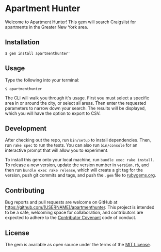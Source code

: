 # Apartment Hunter

Welcome to Apartment Hunter! This gem will search Craigslist for apartments in the Greater New York area.

## Installation

```
$ gem install apartmenthunter'
```

## Usage

Type the following into your terminal:
```
$ apartmenthunter
```

The CLI will walk you through it's usage. First you must select a specific area in or around the city, or select all areas. Then enter the requested parameters to narrow down your search. The results will be displayed, which you will have the option to export to CSV.

## Development

After checking out the repo, run `bin/setup` to install dependencies. Then, run `rake spec` to run the tests. You can also run `bin/console` for an interactive prompt that will allow you to experiment.

To install this gem onto your local machine, run `bundle exec rake install`. To release a new version, update the version number in `version.rb`, and then run `bundle exec rake release`, which will create a git tag for the version, push git commits and tags, and push the `.gem` file to [rubygems.org](https://rubygems.org).

## Contributing

Bug reports and pull requests are welcome on GitHub at https://github.com/[USERNAME]/apartmenthunter. This project is intended to be a safe, welcoming space for collaboration, and contributors are expected to adhere to the [Contributor Covenant](http://contributor-covenant.org) code of conduct.


## License

The gem is available as open source under the terms of the [MIT License](http://opensource.org/licenses/MIT).
